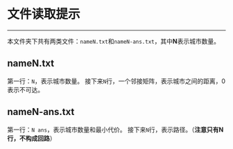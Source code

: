 # 文件读取提示

---
本文件夹下共有两类文件：`nameN.txt`和`nameN-ans.txt`，其中**N**表示城市数量。

## nameN.txt
第一行：`N`，表示城市数量。
接下来`N`行，一个邻接矩阵，表示城市之间的距离，0表示不可达。

## nameN-ans.txt
第一行：`N ans`，表示城市数量和最小代价。
接下来`N`行，表示路径。（**注意只有N行，不构成回路**）